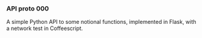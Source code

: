 ###  API proto 000


A simple Python API to some notional functions, implemented in Flask, with a network test in Coffeescript.
